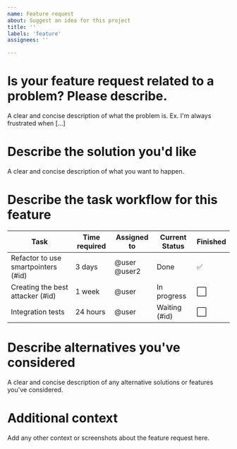```yaml
---
name: Feature request
about: Suggest an idea for this project
title: ''
labels: 'feature'
assignees: ''

---
```


# Is your feature request related to a problem? Please describe.
A clear and concise description of what the problem is. Ex. I'm always frustrated when [...]

# Describe the solution you'd like
A clear and concise description of what you want to happen.

# Describe the task workflow for this feature
| Task | Time required |  Assigned to | Current Status | Finished | 
|------|-----------------|---------------|-----------------|----------|
| Refactor to use smartpointers (#id) | 3 days | @user @user2 | Done | :white_check_mark:
| Creating the best attacker (#id) | 1 week | @user | In progress | :white_large_square:
| Integration tests | 24 hours | @user | Waiting (#id) | :white_large_square:

# Describe alternatives you've considered
A clear and concise description of any alternative solutions or features you've considered.

# Additional context
Add any other context or screenshots about the feature request here.
